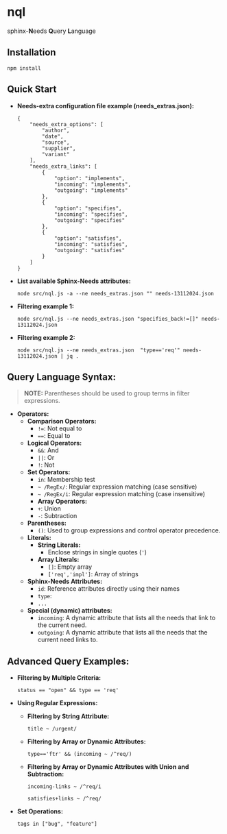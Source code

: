 # nql
sphinx-**N**eeds **Q**uery **L**anguage

## Installation

```
npm install
```

## Quick Start

* **Needs-extra configuration file example (needs_extras.json):**

  ```
  {
      "needs_extra_options": [
          "author",
          "date",
          "source",
          "supplier",
          "variant"
      ],
      "needs_extra_links": [
          {
              "option": "implements",
              "incoming": "implements",
              "outgoing": "implements"
          },
          {
              "option": "specifies",
              "incoming": "specifies",
              "outgoing": "specifies"
          },
          {
              "option": "satisfies",
              "incoming": "satisfies",
              "outgoing": "satisfies"
          }
      ]
  }
  ```

* **List available Sphinx-Needs attributes:**

  ```
  node src/nql.js -a --ne needs_extras.json "" needs-13112024.json
  ```

* **Filtering example 1:**

  ```
  node src/nql.js --ne needs_extras.json "specifies_back!=[]" needs-13112024.json
  ```

* **Filtering example 2:**

  ```
  node src/nql.js --ne needs_extras.json  "type=='req'" needs-13112024.json | jq .
  ```

## Query Language Syntax:

> **NOTE:** Parentheses should be used to group terms in filter expressions.

* **Operators:**
  * **Comparison Operators:**
    * `!=`: Not equal to
    * `==`: Equal to
  * **Logical Operators:**
    * `&&`: And
    * `||`: Or
    * `!`: Not
  * **Set Operators:**
    * `in`: Membership test
    * `~ /RegEx/`: Regular expression matching (case sensitive)
    * `~ /RegEx/i`: Regular expression matching (case insensitive)
    * **Array Operators:**
    * `+`: Union
    * `-`: Subtraction
  * **Parentheses:**
    * `()`: Used to group expressions and control operator precedence.
  * **Literals:**
    * **String Literals:**
      * Enclose strings in single quotes (`'`)
    * **Array Literals:**
      * `[]`: Empty array
      * `['req','impl']`: Array of strings
  * **Sphinx-Needs Attributes:**
       * `id`: Reference attributes directly using their names
       * `type`:
       * `...`
  * **Special (dynamic) attributes:**
    * `incoming`:  A dynamic attribute that lists all the needs that link to the current need.
    * `outgoing`: A dynamic attribute that lists all the needs that the current need links to.

## Advanced Query Examples:

   * **Filtering by Multiple Criteria:**
       ```
       status == "open" && type == 'req'
       ```
   * **Using Regular Expressions:**
     * **Filtering by String Attribute:**
       ```
       title ~ /urgent/
       ```
     *  **Filtering by Array or Dynamic Attributes:**
        ```
        type=='ftr' && (incoming ~ /^req/)
        ```

     *  **Filtering by Array or Dynamic Attributes with Union and Subtraction:**
        ```
        incoming-links ~ /^req/i
        ```

        ```
        satisfies+links ~ /^req/
        ```

   * **Set Operations:**
       ```
       tags in ["bug", "feature"]
       ```
